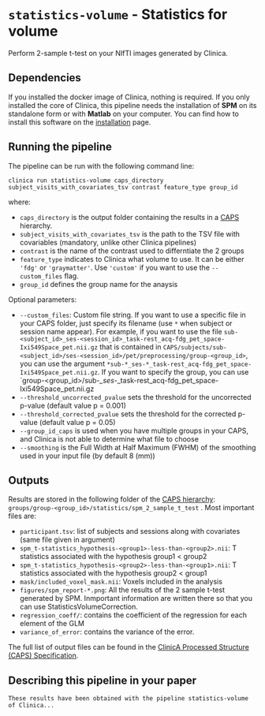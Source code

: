 # `statistics-volume` - Statistics for volume

Perform 2-sample t-test on your NIfTI images generated by Clinica. 

## Dependencies
If you installed the docker image of Clinica, nothing is required. If you only installed the core of Clinica, this pipeline needs the installation of **SPM** on its standalone form or with **Matlab** on your computer. You can find how to install this software on the [installation](../#installing-clinica-from-source) page.


## Running the pipeline
The pipeline can be run with the following command line:

```
clinica run statistics-volume caps_directory subject_visits_with_covariates_tsv contrast feature_type group_id
```
where:

  - `caps_directory` is the output folder containing the results in a [CAPS](../CAPS) hierarchy.
  - `subject_visits_with_covariates_tsv` is the path to the TSV file with covariables (mandatory, unlike other Clinica pipelines)
  - `contrast` is the name of the contrast used to differntiate the 2 groups
  - `feature_type` indicates to Clinica what volume to use. It can be either `'fdg'` or `'graymatter'`. Use `'custom'` if you want to use the `--custom_files` flag.
  - `group_id` defines the group name for the anaysis

Optional parameters:

  - `--custom_files`: Custom file string. If you want to use a specific file in your CAPS folder, just specify its filename (use `*` when subject or session name appear). For example, if you want to use the file `sub-<subject_id>_ses-<session_id>_task-rest_acq-fdg_pet_space-Ixi549Space_pet.nii.gz` that is contained in `CAPS/subjects/sub-<subject_id>/ses-<session_id>/pet/preprocessing/group-<group_id>`, you can use the argument `*sub-*_ses-*_task-rest_acq-fdg_pet_space-Ixi549Space_pet.nii.gz`. If you want to specify the group, you can use `group-<group_id>/sub-*_ses-*_task-rest_acq-fdg_pet_space-Ixi549Space_pet.nii.gz
  - `--threshold_uncorrected_pvalue` sets the threshold for the uncorrected p-value (default value p = 0.001)
  - `--threshold_corrected_pvalue` sets the threshold for the corrected p-value (default value p = 0.05)
  - `--group_id_caps` is used when you have multiple groups in your CAPS, and Clinica is not able to determine what file to choose
  - `--smoothing` is the Full Width at Half Maximum (FWHM) of the smoothing used in your input file (by default 8 (mm))
## Outputs

Results are stored in the following folder of the [CAPS hierarchy](docs/CAPS): `groups/group-<group_id>/statistics/spm_2_sample_t_test` . Most important files are:

  - `participant.tsv`: list of subjects and sessions along with covariates (same file given in argument)
  - `spm_t-statistics_hypothesis-<group1>-less-than-<group2>.nii`: T statistics associated with the hypothesis group1 < group2 
  - `spm_t-statistics_hypothesis-<group2>-less-than-<group1>.nii`: T statistics associated with the hypothesis group2 < group1
  - `mask/included_voxel_mask.nii`: Voxels included in the analysis
  - `figures/spm_report-*.png`: All the results of the 2 sample t-test generated by SPM. Inmportant information are written there so that you can use StatisticsVolumeCorrection.
  - `regression_coeff/`: contains the coefficient of the regression for each element of the GLM
  - `variance_of_error`: contains the variance of the error.
  

The full list of output files can be found in the [ClinicA Processed Structure (CAPS) Specification](https://docs.google.com/document/d/14mjXbqRceHK0fD0BIONniLK713zY7DbQHJEV7kxqsd8/edit#heading=h.f4ddnk971gkn).


## Describing this pipeline in your paper
```
These results have been obtained with the pipeline statistics-volume of Clinica...
```